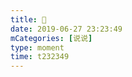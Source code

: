 ```yaml
---
title: 🙂
date: 2019-06-27 23:23:49
mCategories: [说说]
type: moment
time: t232349
---
```


<div id="pics-20190627232349"></div>

<script src="/lib/moment/pics.js"></script>
<script>
var data = [
    {"link": "2019-06-27_000000.jpeg", "type": "shuoshuo"}
];
picsRender(data, "pics-20190627232349");
</script>
